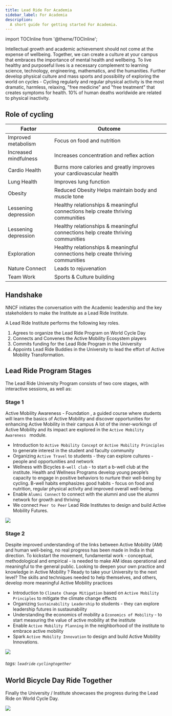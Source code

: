 ```yaml
---
title: Lead Ride For Academia
sidebar_label: For Academia
description:
  A short guide for getting started For Academia.
---
```


import TOCInline from '@theme/TOCInline';

<TOCInline toc={toc} />





 
Intellectual growth and academic achievement should not come at the expense of wellbeing. Together, we can create a culture at your campus
that embraces the importance of mental health and wellbeing. To live healthy and purposeful lives is a necessary complement to learning science, technology, engineering, mathematics, and the humanities.  Further develop physical culture and mass sports and possibility of exploring the world on cycles -  Cycling regularly and regular physical activity is the most dramatic, harmless, relaxing, "free medicine" and "free treatment" that creates symptoms for health. 10% of human deaths worldwide are related to physical inactivity.

## Role of cycling  
|Factor |Outcome|
|-----|--------|
|Improved metabolism |Focus on food and nutrition       |
|Increased mindfulness  |Increases concentration and reflex action      |
|Cardio Health |Burns more calories and greatly improves your cardiovascular health |
|Lung Health         |  Improves lung function |
|Obesity     | Reduced Obesity Helps maintain body and muscle tone  | 
|Lessening depression |Healthy relationships & meaningful connections help create thriving communities      |
|Lessening depression |Healthy relationships & meaningful connections help create thriving communities      |
|Exploration  |Healthy relationships & meaningful connections help create thriving communities      |
|Nature Connect  |Leads to rejuvenation      |
|Team Work |Sports &  Culture building    |

## Handshake

NNCF initiates the conversation with the Academic leadership and the key stakeholders to make the Institute as a Lead Ride Institute.

A Lead Ride Institute performs the following key roles.

1. Agrees to organize the Lead Ride Program on World Cycle Day 
2. Connects and Convenes the Active Mobility Ecosystem players
3. Commits funding for the Lead Ride Program in the University
4. Appoints Lead Ride Buddies in the University to lead the effort of Active Mobility Transformation.

## Lead Ride Program Stages
The Lead Ride University Program consists of two core stages, with   interactive sessions, as well as: 


### Stage 1 
Active Mobility Awareness  - Foundation , a  guided course where students will learn the basics of Active Mobility and discover opportunities  for enhancing Active Mobility in their campus
A lot of the inner-workings of Active Mobility and its impact are explored in the   `Active Mobility Awareness ` module.

-   Introduction to  `Active Mobility Concept` or `Active Mobility Principles` to generate interest in the student and faculty community 
-   Organizing  `Active Travel` to students - they can explore cultures - people and opportunities and network  
-   Wellness with Bicycles `B-well club` - to start a b-well club at the institute. Health and Wellness Programs  develop young people’s capacity to engage in positive behaviors to nurture their well-being by cycling. B-well habits  emphasizes good habits - focus on food and nutrition, regular physical activity and improved overall well-being.
-   Enable  `Alumni Connect` to connect with the alumni and use the alumni network for growth and thriving
-   We connect   `Peer to Peer` Lead Ride Institutes to design and build Active Mobility Futures.


![](https://i.imgur.com/s4ml9Tz.png)



### Stage 2
Despite improved understanding of the links between  Active Mobility (AM) and human well-being, no real progress has been made in India in that direction. To kickstart the movement, fundamental work - conceptual, methodological and empirical - is needed to make AM ideas operational and meaningful to the general public.
Looking to deepen your own practice and knowledge in Active Mobility ? Ready to take your University  to the next level? The skills and techniques needed to help themselves, and others, develop more meaningful Active Mobility practices
-   Introduction to  `Climate Change Mitigation` based on  `Active Mobility Principles` to mitigate the climate change effects
-   Organizing  `Sustainability Leadership` to students - they can explore leadership futures in sustaunability
-   Understanding the economics of mobility a `Economics of Mobility` - to start measuring the value of active mobility at the institute
-   Enable  `Active Mobility Planning` in the neighborhood of the institute to embrace active mobility
-   Spark   `Active Mobility Innovation`  to design and build  Active Mobility Innovations.

![](https://i.imgur.com/40KTf0F.png)

 

<!-- prettier-ignore-start -->
 

<!-- prettier-ignore-end -->
  



###### tags: `leadride` `cyclingtogether`


World Bicycle Day Ride Together
---
Finally the University / Institute showcases the progress during the Lead Ride on World Cycle Day.


![](https://i.imgur.com/85apZr5.jpg)





 

